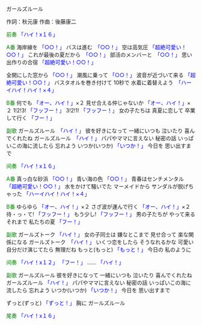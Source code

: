 ガールズルール

作詞：秋元康
作曲：後藤康二

<font color=green>前奏</font>
<font color=blue>「ハイ！x１６」</font>

<font color=green>A番</font>
海岸線を <font color=blue>「○○！」</font> 
バスは進む　<font color=blue>「○○！」</font>
空は高気圧 <font color=blue>「超絶可愛い！○○！」</font> 
これが最後の夏だから　<font color=blue>「○○！」</font> 
部活のメンバーと　<font color=blue>「○○！」</font> 
思い出作りの合宿 <font color=blue>「超絶可愛い！○○！」</font> 

全開にした窓から <font color=blue>「○○！」</font> 
潮風に乗って <font color=blue>「○○！」</font> 
波音が近づいて来る <font color=blue>「超絶可愛い！○○！」</font> 
バスタオルを巻き付けて
10秒で
水着に着替えよう　<font color=blue>「ハーイハイ！ハイ！×４」</font>

<font color=green>B番</font>
何でも <font color=blue>「オー、ハイ！」</font>×２
見せ合える仲じゃないか <font color=blue>「オー、ハイ！」</font>×２
1!2!3! <font color=blue>「フッフー！」</font>
3!2!1! <font color=blue>「フッフー！」</font>
女の子たちは
真夏に恋して
卒業して行く <font color=blue>「フー！」</font> 

<font color=green>副歌</font>
ガールズルール　<font color=blue>「ハイ！」</font>
彼を好きになって
一緒にいつも
泣いたり
喜んでくれたね
ガールズルール　<font color=blue>「ハイ！」</font>
パパやママに言えない
秘密の話
いっぱいこの海に流したら
忘れよう
いつか(いつか) <font color=blue>「いつか！」</font>
今日を
思い出すまで

<font color=green>间奏</font>
<font color=blue>「ハイ！x１６」</font>

<font color=green>A番</font>
真っ白な砂浜 <font color=blue>「○○！」</font> 
青い海の色 <font color=blue>「○○！」</font> 
青春はセンチメンタル <font color=blue>「超絶可愛い！○○！」</font> 
水をかけて騒いでた
マーメイドから 
サンダルが脱げちゃった <font color=blue>「ハーイハイ！ハイ！×４」</font> 

<font color=green>B番</font>
ゆらゆら <font color=blue>「オー、ハイ！」</font>×２ 
さざ波が運んで行く <font color=blue>「オー、ハイ！」</font>×２ 
待・っ・て! <font color=blue>「フッフー！」</font> 
もう少し! <font color=blue>「フッフー！」</font> 
男の子たちが
やって来るそれまで
私たちの夏 <font color=blue>「フー！」</font> 

<font color=green>副歌</font>
ガールズトーク <font color=blue>「ハイ！」</font>
女の子同士は
嫌なとこまで
見せ合って
楽な関係になる
ガールズトーク　<font color=blue>「ハイ！」</font>
いくつ恋をしたら
そうなれるかな
可愛い自分だけ演じてたら
無理だね
もっと(もっと) <font color=blue>「もっと！」</font>
今日の
私のように

<font color=green>间奏</font>
<font color=blue>「ハイ！x１２」</font> 
<font color=blue>「フー！」</font> 
 ……
<font color=blue>「ハイ！」</font> 

<font color=green>副歌</font>
ガールズルール
彼を好きになって
一緒にいつも
泣いたり
喜んでくれたね
ガールズルール <font color=blue>「ハイ！」</font> 
パパやママに言えない
秘密の話
いっぱいこの海に流したら
忘れよう
いつか(いつか) <font color=blue>「いつか！」</font>
今日を
思い出すまで

ずっと(ずっと) <font color=blue>「ずっと！」</font>
胸に
ガールズルール

<font color=green>尾奏</font>
<font color=blue>「ハイ！x１６」</font> 
